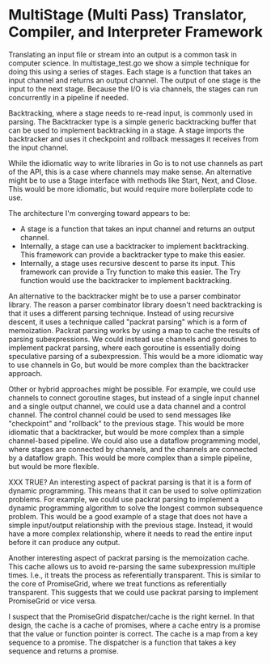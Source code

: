 # MultiStage (Multi Pass) Translator, Compiler, and Interpreter Framework

Translating an input file or stream into an output is a common task in
computer science.  In multistage_test.go we show a simple technique
for doing this using a series of stages.  Each stage is a function
that takes an input channel and returns an output channel.  The output
of one stage is the input to the next stage.  Because the I/O is via
channels, the stages can run concurrently in a pipeline if needed.

Backtracking, where a stage needs to re-read input, is commonly used
in parsing.  The Backtracker type is a simple generic backtracking
buffer that can be used to implement backtracking in a stage.  A stage
imports the backtracker and uses it checkpoint and rollback messages
it receives from the input channel.

While the idiomatic way to write libraries in Go is to not use
channels as part of the API, this is a case where channels may make
sense. An alternative might be to use a Stage interface with methods
like Start, Next, and Close.  This would be more idiomatic, but would
require more boilerplate code to use.

The architecture I'm converging toward appears to be:
- A stage is a function that takes an input channel and returns an output channel.
- Internally, a stage can use a backtracker to implement backtracking.
  This framework can provide a backtracker type to make this easier.
- Internally, a stage uses recursive descent to parse its input.  This
  framework can provide a Try function to make this easier.  The Try
  function would use the backtracker to implement backtracking.

An alternative to the backtracker might be to use a parser combinator
library. The reason a parser combinator library doesn't need
backtracking is that it uses a different parsing technique.  Instead
of using recursive descent, it uses a technique called "packrat
parsing" which is a form of memoization. Packrat parsing works by
using a map to cache the results of parsing subexpressions.  We could
instead use channels and goroutines to implement packrat parsing,
where each goroutine is essentially doing speculative parsing of a
subexpression.  This would be a more idiomatic way to use channels in
Go, but would be more complex than the backtracker approach.

Other or hybrid approaches might be possible.  For example, we could
use channels to connect goroutine stages, but instead of a single
input channel and a single output channel, we could use a data channel
and a control channel.  The control channel could be used to send
messages like "checkpoint" and "rollback" to the previous stage.  This
would be more idiomatic that a backtracker, but would be more complex
than a simple channel-based pipeline.  We could also use a dataflow
programming model, where stages are connected by channels, and the
channels are connected by a dataflow graph.  This would be more
complex than a simple pipeline, but would be more flexible.

XXX TRUE? An interesting aspect of packrat parsing is that it is a
form of dynamic programming.  This means that it can be used to solve
optimization problems.  For example, we could use packrat parsing to
implement a dynamic programming algorithm to solve the longest common
subsequence problem.  This would be a good example of a stage that
does not have a simple input/output relationship with the previous
stage.  Instead, it would have a more complex relationship, where it
needs to read the entire input before it can produce any output.

Another interesting aspect of packrat parsing is the memoization
cache.  This cache allows us to avoid re-parsing the same subexpression
multiple times.  I.e., it treats the process as referentially
transparent.  This is similar to the core of PromiseGrid, where we
treat functions as referentially transparent.  This suggests that we
could use packrat parsing to implement PromiseGrid or vice versa.

I suspect that the PromiseGrid dispatcher/cache is the right kernel.
In that design, the cache is a cache of promises, where a cache entry
is a promise that the value or function pointer is correct.  The cache
is a map from a key sequence to a promise.  The dispatcher is a
function that takes a key sequence and returns a promise.  



